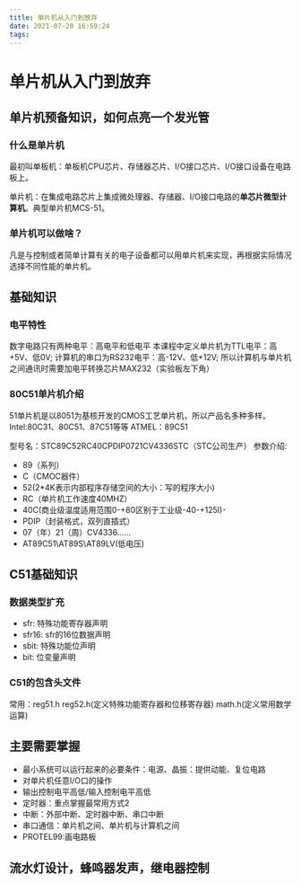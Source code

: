```yaml
---
title: 单片机从入门到放弃
date: 2021-07-20 16:59:24
tags:
---
```

# 单片机从入门到放弃
## 单片机预备知识，如何点亮一个发光管
### 什么是单片机
最初叫单板机：单板机CPU芯片、存储器芯片、I/O接口芯片、I/O接口设备在电路板上。

单片机：在集成电路芯片上集成微处理器、存储器、I/O接口电路的**单芯片微型计算机**。典型单片机MCS-51。

### 单片机可以做啥？
凡是与控制或者简单计算有关的电子设备都可以用单片机来实现，再根据实际情况选择不同性能的单片机。

## 基础知识
### 电平特性
数字电路只有两种电平：高电平和低电平
本课程中定义单片机为TTL电平：高+5V、低0V;
计算机的串口为RS232电平：高-12V、低+12V;
所以计算机与单片机之间通讯时需要加电平转换芯片MAX232（实验板左下角）
### 80C51单片机介绍
51单片机是以8051为基核开发的CMOS工艺单片机，所以产品名多种多样。
Intel:80C31、80C51、87C51等等
ATMEL：89C51

型号名：STC89C52RC40CPDIP0721CV4336STC（STC公司生产）
参数介绍:
- 89（系列）
- C（CMOC器件）
- 52(2*4K表示内部程序存储空间的大小：写的程序大小)
- RC（单片机工作速度40MHZ）
- 40C(商业级温度适用范围0-+80区别于工业级-40-+125I)-
- PDIP（封装格式，双列直插式）
- 07（年）21（周）CV4336……
- AT89C51\AT89S\AT89LV(低电压)

## C51基础知识
### 数据类型扩充
- sfr: 特殊功能寄存器声明
- sfr16: sfr的16位数据声明
- sbit: 特殊功能位声明
- bit: 位变量声明

### C51的包含头文件
常用：reg51.h
reg52.h(定义特殊功能寄存器和位移寄存器)
math.h(定义常用数学运算)

## 主要需要掌握
- 最小系统可以运行起来的必要条件：电源、晶振：提供动能、复位电路
- 对单片机任意I/O口的操作
- 输出控制电平高低/输入控制电平高低
- 定时器：重点掌握最常用方式2
- 中断：外部中断、定时器中断、串口中断
- 串口通信：单片机之间、单片机与计算机之间
- PROTEL99:画电路板

## 流水灯设计，蜂鸣器发声，继电器控制